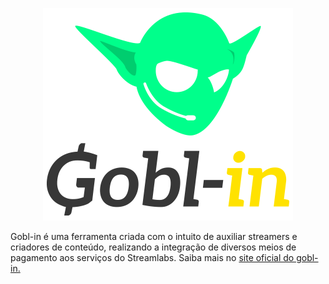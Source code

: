 <p align="center">
    <img src="https://github.com/pauleti/Gobl-in/blob/gh-pages/images/gobl-in1.png">
</p>
<p>Gobl-in é uma ferramenta criada com o intuito de auxiliar streamers e criadores de conteúdo, realizando a integração de diversos meios de pagamento aos serviços do Streamlabs. Saiba mais no <a href="http://gobl-in.com" target="_blank" rel="nofollow">site oficial do gobl-in.</a></p>

